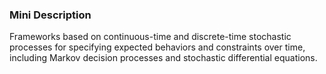 ### Mini Description

Frameworks based on continuous-time and discrete-time stochastic processes for specifying expected behaviors and constraints over time, including Markov decision processes and stochastic differential equations.

